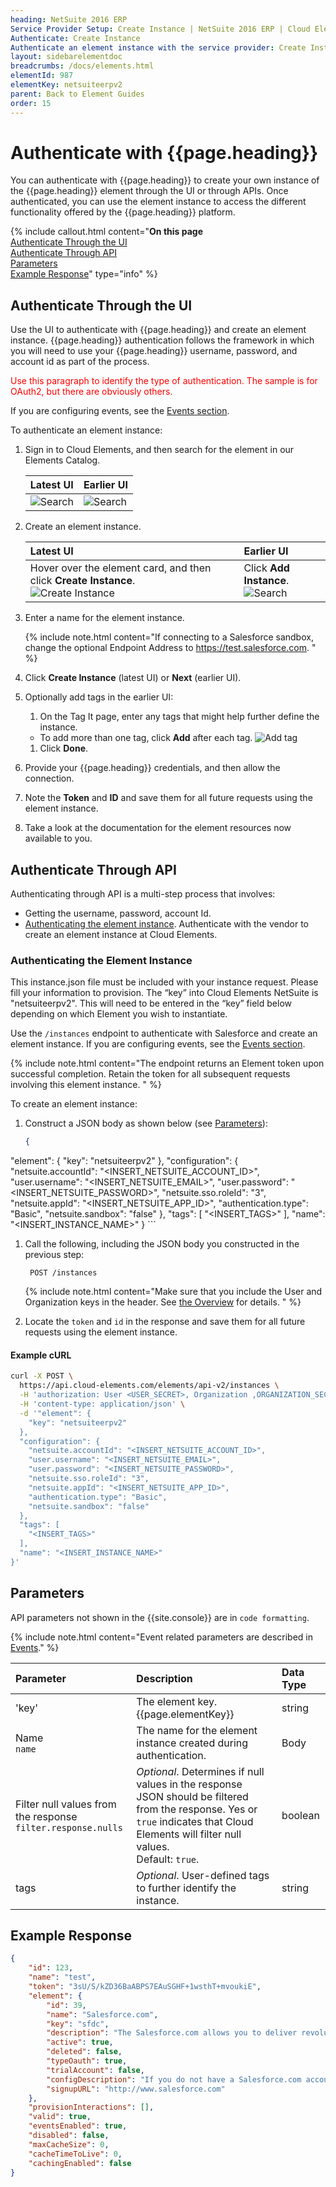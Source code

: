 ```yaml
---
heading: NetSuite 2016 ERP
Service Provider Setup: Create Instance | NetSuite 2016 ERP | Cloud Elements API Docs
Authenticate: Create Instance
Authenticate an element instance with the service provider: Create Instance
layout: sidebarelementdoc
breadcrumbs: /docs/elements.html
elementId: 987
elementKey: netsuiteerpv2
parent: Back to Element Guides
order: 15
---
```


# Authenticate with {{page.heading}}

You can authenticate with {{page.heading}} to create your own instance of the {{page.heading}} element through the UI or through APIs. Once authenticated, you can use the element instance to access the different functionality offered by the {{page.heading}} platform.

{% include callout.html content="<strong>On this page</strong></br><a href=#authenticate-through-the-ui>Authenticate Through the UI</a></br><a href=#authenticate-through-api>Authenticate Through API</a></br><a href=#parameters>Parameters</a></br><a href=#example-response>Example Response</a>" type="info" %}

## Authenticate Through the UI

Use the UI to authenticate with {{page.heading}} and create an element instance. {{page.heading}} authentication follows the framework in which you will need to use your {{page.heading}} username, password, and account id as part of the process.

<span style="color:red">Use this paragraph to identify the type of authentication. The sample is for OAuth2, but there are obviously others.</span>

If you are configuring events, see the [Events section](events.html).

To authenticate an element instance:

1. Sign in to Cloud Elements, and then search for the element in our Elements Catalog.

    | Latest UI | Earlier UI  |
    | :------------- | :------------- |
    |  ![Search](../img/Element-Search2.png)  |  ![Search](../img/Element-Search.png)  |

3. Create an element instance.

    | Latest UI | Earlier UI  |
    | :------------- | :------------- |
    | Hover over the element card, and then click __Create Instance__.</br> ![Create Instance](../img/Create-Instance.gif)  | Click __Add Instance__.</br> ![Search](../img/Add-Instance.png)  |

5. Enter a name for the element instance.

      {% include note.html content="If connecting to a Salesforce sandbox, change the optional Endpoint Address to https://test.salesforce.com. " %}

7. Click __Create Instance__ (latest UI) or __Next__ (earlier UI).
8. Optionally add tags in the earlier UI:
     1. On the Tag It page, enter any tags that might help further define the instance.
      * To add more than one tag, click __Add__ after each tag.
      ![Add tag](../img/Add-Tag.png)
     1. Click __Done__.
8. Provide your {{page.heading}} credentials, and then allow the connection.
9. Note the **Token** and **ID** and save them for all future requests using the element instance.
8. Take a look at the documentation for the element resources now available to you.

## Authenticate Through API

Authenticating through API is a multi-step process that involves:

* Getting the username, password, account Id.
* [Authenticating the element instance](#authenticating-the-element-instance). Authenticate with the vendor to create an element instance at Cloud Elements.

### Authenticating the Element Instance

This instance.json file must be included with your instance request.  Please fill your information to provision.  The “key” into Cloud Elements NetSuite is "netsuiteerpv2".  This will need to be entered in the “key” field below depending on which Element you wish to instantiate.

Use the `/instances` endpoint to authenticate with Salesforce and create an element instance. If you are configuring events, see the [Events section](events.html).

{% include note.html content="The endpoint returns an Element token upon successful completion. Retain the token for all subsequent requests involving this element instance.  " %}

To create an element instance:

1. Construct a JSON body as shown below (see [Parameters](#parameters)):


    ```json
    {
  "element": {
    "key": "netsuiteerpv2"
  },
  "configuration": {
    "netsuite.accountId": "<INSERT_NETSUITE_ACCOUNT_ID>",
    "user.username": "<INSERT_NETSUITE_EMAIL>",
    "user.password": "<INSERT_NETSUITE_PASSWORD>",
    "netsuite.sso.roleId": "3",
    "netsuite.appId": "<INSERT_NETSUITE_APP_ID>",
    "authentication.type": "Basic",
    "netsuite.sandbox": "false"
  },
  "tags": [
    "<INSERT_TAGS>"
  ],
  "name": "<INSERT_INSTANCE_NAME>"
}
    ```

1. Call the following, including the JSON body you constructed in the previous step:

        POST /instances

    {% include note.html content="Make sure that you include the User and Organization keys in the header. See <a href=index.html#authenticating-with-cloud-elements>the Overview</a> for details. " %}

1. Locate the `token` and `id` in the response and save them for all future requests using the element instance.

#### Example cURL

```bash
curl -X POST \
  https://api.cloud-elements.com/elements/api-v2/instances \
  -H 'authorization: User <USER_SECRET>, Organization ,ORGANIZATION_SECRET>' \
  -H 'content-type: application/json' \
  -d '"element": {
    "key": "netsuiteerpv2"
  },
  "configuration": {
    "netsuite.accountId": "<INSERT_NETSUITE_ACCOUNT_ID>",
    "user.username": "<INSERT_NETSUITE_EMAIL>",
    "user.password": "<INSERT_NETSUITE_PASSWORD>",
    "netsuite.sso.roleId": "3",
    "netsuite.appId": "<INSERT_NETSUITE_APP_ID>",
    "authentication.type": "Basic",
    "netsuite.sandbox": "false"
  },
  "tags": [
    "<INSERT_TAGS>"
  ],
  "name": "<INSERT_INSTANCE_NAME>"
}'
```
## Parameters

API parameters not shown in the {{site.console}} are in `code formatting`.

{% include note.html content="Event related parameters are described in <a href=events.html>Events</a>." %}

| Parameter | Description   | Data Type |
| :------------- | :------------- | :------------- |
| 'key' | The element key.<br>{{page.elementKey}}  | string  |
|  Name</br>`name` |  The name for the element instance created during authentication.   | Body  |
| Filter null values from the response </br>`filter.response.nulls` | *Optional*. Determines if null values in the response JSON should be filtered from the response. Yes or `true` indicates that Cloud Elements will filter null values. </br>Default: `true`.  | boolean |
| tags | *Optional*. User-defined tags to further identify the instance. | string |


## Example Response

```json
{
    "id": 123,
    "name": "test",
    "token": "3sU/S/kZD36BaABPS7EAuSGHF+1wsthT+mvoukiE",
    "element": {
        "id": 39,
        "name": "Salesforce.com",
        "key": "sfdc",
        "description": "The Salesforce.com allows you to deliver revolutionary CRM automation functionality, such as account and contact creation, from anywhere, anytime, on any device.",
        "active": true,
        "deleted": false,
        "typeOauth": true,
        "trialAccount": false,
        "configDescription": "If you do not have a Salesforce.com account, you can create one at Salesforce.com Signup</a>",
        "signupURL": "http://www.salesforce.com"
    },
    "provisionInteractions": [],
    "valid": true,
    "eventsEnabled": true,
    "disabled": false,
    "maxCacheSize": 0,
    "cacheTimeToLive": 0,
    "cachingEnabled": false
}
```
